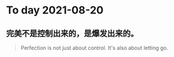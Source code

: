 
# To day 2021-08-20


## 完美不是控制出来的，是爆发出来的。
> Perfection is not just about control. It's also about letting go.

    